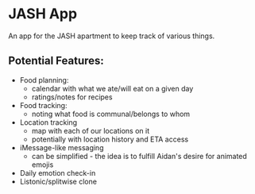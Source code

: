 # JASH App

An app for the JASH apartment to keep track of various things.

## Potential Features:

- Food planning: 
  - calendar with what we ate/will eat on a given day
  - ratings/notes for recipes
- Food tracking:
  - noting what food is communal/belongs to whom
- Location tracking
  - map with each of our locations on it
  - potentially with location history and ETA access
- iMessage-like messaging
  - can be simplified - the idea is to fulfill Aidan's desire for animated emojis
- Daily emotion check-in
- Listonic/splitwise clone
